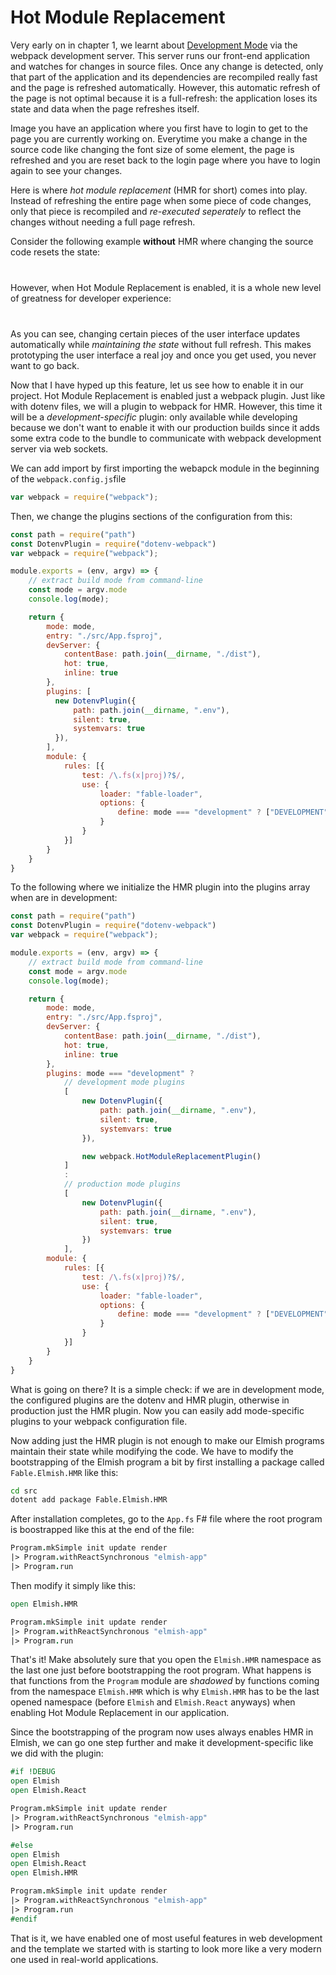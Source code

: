# Hot Module Replacement

Very early on in chapter 1, we learnt about [Development Mode](../fable/development-mode) via the webpack development server. This server runs our front-end application and watches for changes in source files. Once any change is detected, only that part of the application and its dependencies are recompiled really fast and the page is refreshed automatically. However, this automatic refresh of the page is not optimal because it is a full-refresh: the application loses its state and data when the page refreshes itself.

Image you have an application where you first have to login to get to the page you are currently working on. Everytime you make a change in the source code like changing the font size of some element, the page is refreshed and you are reset back to the login page where you have to login again to see your changes.

Here is where *hot module replacement* (HMR for short) comes into play. Instead of refreshing the entire page when some piece of code changes, only that piece is recompiled and *re-executed seperately* to reflect the changes without needing a full page refresh.

Consider the following example **without** HMR where changing the source code resets the state:

<div style="margin-top: 40px; margin-bottom:40px; width:100%">
  <div style="margin: 0 auto; width:100%;">
    <resolved-image source="/images/dev-flow/without-hmr.gif" />
  </div>
</div>

However, when Hot Module Replacement is enabled, it is a whole new level of greatness for developer experience:

<div style="margin-top: 40px; margin-bottom:40px; width:100%">
  <div style="margin: 0 auto; width:100%;">
    <resolved-image source="/images/dev-flow/with-hmr.gif" />
  </div>
</div>

As you can see, changing certain pieces of the user interface updates automatically while *maintaining the state* without full refresh. This makes prototyping the user interface a real joy and once you get used, you never want to go back.

Now that I have hyped up this feature, let us see how to enable it in our project. Hot Module Replacement is enabled just a webpack plugin. Just like with dotenv files, we will a plugin to webpack for HMR. However, this time it will be a *development-specific* plugin: only available while developing because we don't want to enable it with our production builds since it adds some extra code to the bundle to communicate with webpack development server via web sockets.

We can add import by first importing the webapck module in the beginning of the `webpack.config.js`file
```js
var webpack = require("webpack");
```
Then, we change the plugins sections of the configuration from this:
```js {highlight: ['18-24']}
const path = require("path")
const DotenvPlugin = require("dotenv-webpack")
var webpack = require("webpack");

module.exports = (env, argv) => {
    // extract build mode from command-line
    const mode = argv.mode
    console.log(mode);

    return {
        mode: mode,
        entry: "./src/App.fsproj",
        devServer: {
            contentBase: path.join(__dirname, "./dist"),
            hot: true,
            inline: true
        },
        plugins: [
          new DotenvPlugin({
              path: path.join(__dirname, ".env"),
              silent: true,
              systemvars: true
          }),
        ],
        module: {
            rules: [{
                test: /\.fs(x|proj)?$/,
                use: {
                    loader: "fable-loader",
                    options: {
                        define: mode === "development" ? ["DEVELOPMENT"] : []
                    }
                }
            }]
        }
    }
}
```
To the following where we initialize the HMR plugin into the plugins array when are in development:
```js {highlight: ['18-37']}
const path = require("path")
const DotenvPlugin = require("dotenv-webpack")
var webpack = require("webpack");

module.exports = (env, argv) => {
    // extract build mode from command-line
    const mode = argv.mode
    console.log(mode);

    return {
        mode: mode,
        entry: "./src/App.fsproj",
        devServer: {
            contentBase: path.join(__dirname, "./dist"),
            hot: true,
            inline: true
        },
        plugins: mode === "development" ?
            // development mode plugins
            [
                new DotenvPlugin({
                    path: path.join(__dirname, ".env"),
                    silent: true,
                    systemvars: true
                }),

                new webpack.HotModuleReplacementPlugin()
            ]
            :
            // production mode plugins
            [
                new DotenvPlugin({
                    path: path.join(__dirname, ".env"),
                    silent: true,
                    systemvars: true
                })
            ],
        module: {
            rules: [{
                test: /\.fs(x|proj)?$/,
                use: {
                    loader: "fable-loader",
                    options: {
                        define: mode === "development" ? ["DEVELOPMENT"] : []
                    }
                }
            }]
        }
    }
}
```
What is going on there? It is a simple check: if we are in development mode, the configured plugins are the dotenv and HMR plugin, otherwise in production just the HMR plugin. Now you can easily add mode-specific plugins to your webpack configuration file.

Now adding just the HMR plugin is not enough to make our Elmish programs maintain their state while modifying the code. We have to modify the bootstrapping of the Elmish program a bit by first installing a package called `Fable.Elmish.HMR` like this:
```bash
cd src
dotent add package Fable.Elmish.HMR
```
After installation completes, go to the `App.fs` F# file where the root program is boostrapped like this at the end of the file:
```fsharp
Program.mkSimple init update render
|> Program.withReactSynchronous "elmish-app"
|> Program.run
```
Then modify it simply like this:
```fsharp {highlight: [1]}
open Elmish.HMR

Program.mkSimple init update render
|> Program.withReactSynchronous "elmish-app"
|> Program.run
```
That's it! Make absolutely sure that you open the `Elmish.HMR` namespace as the last one just before bootstrapping the root program. What happens is that functions from the `Program` module are *shadowed* by functions coming from the namespace `Elmish.HMR` which is why `Elmish.HMR` has to be the last opened namespace (before `Elmish` and `Elmish.React` anyways) when enabling Hot Module Replacement in our application.

Since the bootstrapping of the program now uses always enables HMR in Elmish, we can go one step further and make it development-specific like we did with the plugin:
```fsharp
#if !DEBUG
open Elmish
open Elmish.React

Program.mkSimple init update render
|> Program.withReactSynchronous "elmish-app"
|> Program.run

#else
open Elmish
open Elmish.React
open Elmish.HMR

Program.mkSimple init update render
|> Program.withReactSynchronous "elmish-app"
|> Program.run
#endif
```
That is it, we have enabled one of most useful features in web development and the template we started with is starting to look more like a very modern one used in real-world applications.
